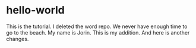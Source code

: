 # hello-world
This is the tutorial. I deleted the word repo.
We never have enough time to go to the beach. My name is Jorin.
This is my addition. 
And here is another changes.
